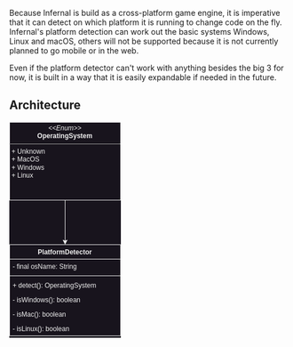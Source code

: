 Because Infernal is build as a cross-platform game engine, it is imperative that it can detect on which platform it is
running to change code on the fly. Infernal's platform detection can work out the basic systems Windows, Linux and
macOS, others will not be supported because it is not currently planned to go mobile or in the web.

Even if the platform detector can't work with anything besides the big 3 for now, it is built in a way that it is easily
expandable if needed in the future.

## Architecture

![Platform Detection](../assets/images/diagrams/platform_detection.png)